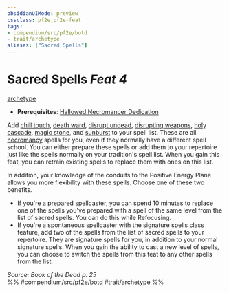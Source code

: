 ```yaml
---
obsidianUIMode: preview
cssclass: pf2e,pf2e-feat
tags:
- compendium/src/pf2e/botd
- trait/archetype
aliases: ["Sacred Spells"]
---
```

# Sacred Spells  *Feat 4*  
[archetype](../../rules/traits/archetype.md)  

- **Prerequisites**: [Hallowed Necromancer Dedication](hallowed-necromancer-dedication-botd.md)

Add [chill touch](../spells/chill-touch.md), [death ward](../spells/death-ward.md), [disrupt undead](../spells/disrupt-undead.md), [disrupting weapons](../spells/disrupting-weapons.md), [holy cascade](../spells/holy-cascade.md), [magic stone](../spells/magic-stone-apg.md), and [sunburst](../spells/sunburst.md) to your spell list. These are all [necromancy](../../rules/traits/necromancy.md) spells for you, even if they normally have a different spell school. You can either prepare these spells or add them to your repertoire just like the spells normally on your tradition's spell list. When you gain this feat, you can retrain existing spells to replace them with ones on this list.

In addition, your knowledge of the conduits to the Positive Energy Plane allows you more flexibility with these spells. Choose one of these two benefits.

- If you're a prepared spellcaster, you can spend 10 minutes to replace one of the spells you've prepared with a spell of the same level from the list of sacred spells. You can do this while Refocusing.
- If you're a spontaneous spellcaster with the signature spells class feature, add two of the spells from the list of sacred spells to your repertoire. They are signature spells for you, in addition to your normal signature spells. When you gain the ability to cast a new level of spells, you can choose to switch the spells from this feat to any other spells from the list.

*Source: Book of the Dead p. 25*  
%% #compendium/src/pf2e/botd #trait/archetype %%